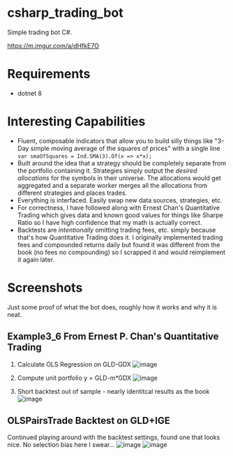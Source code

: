 # csharp_trading_bot
Simple trading bot C#.

https://m.imgur.com/a/dHfkE7O

# Requirements
 - dotnet 8

# Interesting Capabilities
 - Fluent, composable indicators that allow you to build silly things like "3-Day simple moving average of the squares of prices" with a single line
`var smaOfSquares = Ind.SMA(3).Of(x => x*x);`
 - Built around the idea that a strategy should be completely separate from the portfolio containing it. Strategies simply output the _desired allocations_
for the symbols in their universe. The allocations would get aggregated and a separate worker merges all the allocations from different strategies and
places trades.
 - Everything is interfaced. Easily swap new data sources, strategies, etc.
 - For correctness, I have followed along with Ernest Chan's Quantitative Trading which gives data and known good values for things like Sharpe Ratio
so I have high confidence that my math is actually correct.
  - Backtests are _intentionally_ omitting trading fees, etc. simply because that's how Quantitative Trading does it. I originally implemented trading fees
and compounded returns daily but found it was different from the book (no fees no compounding) so I scrapped it and would reimplement it again later.

# Screenshots
Just some proof of what the bot does, roughly how it works and why it is neat.

## Example3_6 From Ernest P. Chan's Quantitative Trading

1. Calculate OLS Regression on GLD-GDX
![image](https://github.com/user-attachments/assets/1978dab0-8f2a-4a83-b9d9-c1e61d795a8b)

2. Compute unit portfolio y = GLD-m*GDX
![image](https://github.com/user-attachments/assets/4de0181e-ac45-4c43-9835-887aa69690f0)

4. Short backtest out of sample - nearly identitcal results as the book
![image](https://github.com/user-attachments/assets/b5f0e802-9552-4ce9-9c9b-7d1846c223a0)

## OLSPairsTrade Backtest on GLD+IGE
Continued playing around with the backtest settings, found one that looks nice. 
No selection bias here I swear...
![image](https://github.com/user-attachments/assets/32c68a23-514b-4ef0-94a3-ffed798e1b1b)
![image](https://github.com/user-attachments/assets/4e6ca6fe-e551-4af9-abbd-11d062162244)
